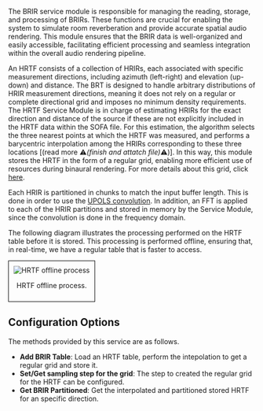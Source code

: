 
The BRIR service module is responsible for managing the reading, storage, and processing of BRIRs. These functions are crucial for enabling the system to simulate room reverberation and provide accurate spatial audio rendering. This module ensures that the BRIR data is well-organized and easily accessible, facilitating efficient processing and seamless integration within the overall audio rendering pipeline.

 An HRTF consists of a collection of HRIRs, each associated with specific measurement directions, including azimuth (left-right) and elevation (up-down) and distance. The BRT is designed to handle arbitrary distributions of HRIR measurement directions, meaning it does not rely on a regular or complete directional grid and imposes no minimum density requirements. The HRTF Service Module is in charge of estimating HRIRs for the exact direction and distance of the source if these are not explicitly included in the HRTF data within the SOFA file. For this estimation, the algorithm selects the three nearest points at which the HRTF was measured, and performs a barycentric interpolation among the HRIRs corresponding to these three locations [(read more :warning:*(finish and attatch file)*:warning:)]. In this way, this module stores the HRTF in the form of a regular grid, enabling more efficient use of resources during binaural rendering. For more details about this grid, click [here](../../assets/technical-report/SONICOM_TR3.1_BRT%20REGULAR%20GRID%20DISTRIBUTION%20OF%20POINTS%20IN%20THE%20SPHERE%20USED%20BY%20THE%20BRT.pdf). 


Each HRIR is partitioned in chunks to match the input buffer length. This is done in order to use the  [UPOLS convolution](../listener-models/hrtf-models/listener-acoustic-model-hrtf.md). In addition, an FFT is applied to each of the HRIR partitions and stored in memory by the Service Module, since the convolution is done in the frequency domain.

The following diagram illustrates the processing performed on the HRTF table before it is stored. This processing is performed offline, ensuring that, in real-time, we have a regular table that is faster to access.

<div style="border: 1px solid #000; padding: 10px; display: inline-block;">
    <img src="/BRT-Documentation/assets/HRTF_offlineProcess.png" alt="HRTF offline process" style="display: block; margin: 0 auto;">
    <p style="text-align: center;">HRTF offline process.</p>
</div>

## Configuration Options

The methods provided by this service are as follows.

- **Add BRIR Table**: Load an HRTF table, perform the intepolation to get a regular grid and store it.
- **Set/Get sampling step for the grid**: The step to created the regular grid for the HRTF can be configured.
- **Get BRIR Partitioned**: Get the interpolated and partitioned stored HRTF for an specific direction.




